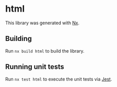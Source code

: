 # html

This library was generated with [Nx](https://nx.dev).

## Building

Run `nx build html` to build the library.

## Running unit tests

Run `nx test html` to execute the unit tests via [Jest](https://jestjs.io).
